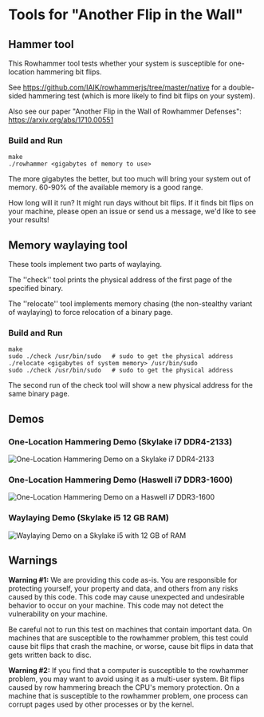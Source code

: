 # Tools for "Another Flip in the Wall"

## Hammer tool

This Rowhammer tool tests whether your system is susceptible for one-location hammering bit flips.

See https://github.com/IAIK/rowhammerjs/tree/master/native for a double-sided hammering test (which is more likely to find bit flips on your system).

Also see our paper "Another Flip in the Wall of Rowhammer Defenses": https://arxiv.org/abs/1710.00551

### Build and Run

```
make
./rowhammer <gigabytes of memory to use>
```

The more gigabytes the better, but too much will bring your system out of memory.
60-90% of the available memory is a good range.

How long will it run? It might run days without bit flips. If it finds bit flips on your machine, please open an issue or send us a message, we'd like to see your results!

## Memory waylaying tool

These tools implement two parts of waylaying.

The ''check'' tool prints the physical address of the first page of the specified binary.

The ''relocate'' tool implements memory chasing (the non-stealthy variant of waylaying) to force relocation of a binary page.

### Build and Run

```
make
sudo ./check /usr/bin/sudo   # sudo to get the physical address
./relocate <gigabytes of system memory> /usr/bin/sudo
sudo ./check /usr/bin/sudo   # sudo to get the physical address
```

The second run of the check tool will show a new physical address for the same binary page.

## Demos

### One-Location Hammering Demo (Skylake i7 DDR4-2133)

![One-Location Hammering Demo on a Skylake i7 DDR4-2133](https://raw.githubusercontent.com/IAIK/flipfloyd/master/lab05.gif)

### One-Location Hammering Demo (Haswell i7 DDR3-1600)

![One-Location Hammering Demo on a Haswell i7 DDR3-1600](https://raw.githubusercontent.com/IAIK/flipfloyd/master/lab02.gif)

### Waylaying Demo (Skylake i5 12 GB RAM)

![Waylaying Demo on a Skylake i5 with 12 GB of RAM](https://raw.githubusercontent.com/IAIK/flipfloyd/master/waylaying.gif)

## Warnings

**Warning #1:** We are providing this code as-is.  You are responsible
for protecting yourself, your property and data, and others from any
risks caused by this code.  This code may cause unexpected and
undesirable behavior to occur on your machine.  This code may not
detect the vulnerability on your machine.

Be careful not to run this test on machines that contain important
data.  On machines that are susceptible to the rowhammer problem, this
test could cause bit flips that crash the machine, or worse, cause bit
flips in data that gets written back to disc.

**Warning #2:** If you find that a computer is susceptible to the
rowhammer problem, you may want to avoid using it as a multi-user
system.  Bit flips caused by row hammering breach the CPU's memory
protection.  On a machine that is susceptible to the rowhammer
problem, one process can corrupt pages used by other processes or by
the kernel.

